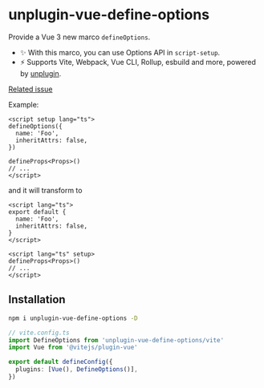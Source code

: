 # unplugin-vue-define-options

Provide a Vue 3 new marco `defineOptions`.

- ✨ With this marco, you can use Options API in `script-setup`.
- ⚡️ Supports Vite, Webpack, Vue CLI, Rollup, esbuild and more, powered by <a href="https://github.com/unjs/unplugin">unplugin</a>.

[Related issue](https://github.com/vuejs/core/issues/5218#issuecomment-1032107354)

Example:

```vue
<script setup lang="ts">
defineOptions({
  name: 'Foo',
  inheritAttrs: false,
})

defineProps<Props>()
// ...
</script>
```

and it will transform to

```vue
<script lang="ts">
export default {
  name: 'Foo',
  inheritAttrs: false,
}
</script>

<script lang="ts" setup>
defineProps<Props>()
// ...
</script>
```

## Installation

```bash
npm i unplugin-vue-define-options -D
```

```ts
// vite.config.ts
import DefineOptions from 'unplugin-vue-define-options/vite'
import Vue from '@vitejs/plugin-vue'

export default defineConfig({
  plugins: [Vue(), DefineOptions()],
})
```
